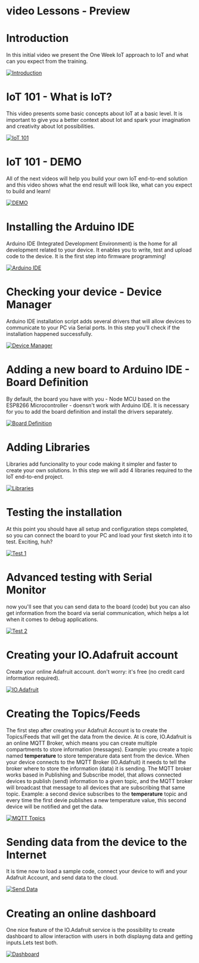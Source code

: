 # video Lessons - Preview

# Introduction
In this initial video we present the One Week IoT approach to IoT and what can you expect from the training. 

[![Introduction](images/1.png)](https://youtu.be/6IEFBBy_xuQ)

# IoT 101 - What is IoT?
This video presents some basic concepts about IoT at a basic level. It is important to give you a better context about Iot and spark your imagination and creativity about Iot possibilities. 

[![IoT 101](images/2.png)](https://youtu.be/_ytS9iKTOzE)

# IoT 101 - DEMO
All of the next videos will help you build your own IoT end-to-end solution and this video shows what the end result will look like, what can you expect to build and learn! 

[![DEMO](images/3.png)](https://youtu.be/QbA_g9gALng)

# Installing the Arduino IDE
Arduino IDE (Integrated Development Environment) is the home for all development related to your device. It enables you to write, test and upload code to the device. It is the first step into firmware programming! 

[![Arduino IDE](images/4.png)](https://youtu.be/FXCKqd-sDeQ)

# Checking your device - Device Manager
Arduino IDE installation script adds several drivers that will allow devices to communicate to your PC via Serial ports. In this step you'll check if the installation happened successfully. 

[![Device Manager](images/5.png)](https://youtu.be/FKKNCu75aqs)

# Adding a new board to Arduino IDE - Board Definition
By default, the board you have with you - Node MCU based on the ESP8266 Microcontroller - doensn't work with Arduino IDE. It is necessary for you to add the board definition and install the drivers separately. 

[![Board Definition](images/6.png)](https://youtu.be/JIlY62Pb1b4)

# Adding Libraries
Libraries add funcionality to your code making it simpler and faster to create your own solutions. In this step we will add 4 libraries required to the IoT end-to-end project.

[![Libraries](images/7.png)](https://youtu.be/eJvLOV1iwD4)

# Testing the installation
At this point you should have all setup and configuration steps completed, so you can connect the board to your PC and load your first sketch into it to test. Exciting, huh? 

[![Test 1](images/8.png)](https://youtu.be/mFJJOWeiqdg)

# Advanced testing with Serial Monitor
now you'll see that you can send data to the board (code) but you can also get information from the board via serial communication, which helps a lot when it comes to debug applications. 

[![Test 2](images/9.png)](https://youtu.be/J5BQMXoIjxo)

# Creating your IO.Adafruit account
Create your online Adafruit account. don't worry: it's free (no credit card information required).

[![IO.Adafruit](images/10.png)](https://youtu.be/juBTkhI94MQ)

# Creating the Topics/Feeds
The first step after creating your Adafruit Account is to create the Topics/Feeds that will get the data from the device. At is core, IO.Adafruit is an online MQTT Broker, which means you can create multiple compartments to store information (messages). 
Example: you create a topic named **temperature** to store temperature data sent from the device. When your device connects to the MQTT Broker (IO.Adafruit) it needs to tell the broker where to store the information (data) it is sending. 
The MQTT broker works based in Publishing and Subscribe model, that allows connected devices to publish (send) information to a given topic, and the MQTT broker will broadcast that message to all devices that are subscribing that same topic. 
Example: a second device subscribes to the **temperature**  topic and every time the first devie publishes a new temperature value, this second device will be notified and get the data. 

[![MQTT Topics](images/11.png)](https://youtu.be/Sr5pvl2Hkw4)

# Sending data from the device to the Internet
It is time now to load a sample code, connect your device to wifi and your Adafruit Account, and send data to the cloud. 

[![Send Data](images/12.png)](https://youtu.be/OG-ms2UEd5I)

# Creating an online dashboard
One nice feature of the IO.Adafruit service is the possibility to create dashboard to allow interaction with users in both displayng data and getting inputs.Lets test both.

[![Dashboard](images/13.png)](https://youtu.be/_D-gyK-psiY)
